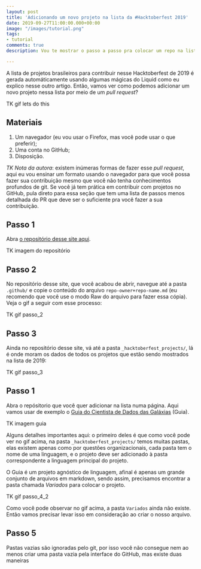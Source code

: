 ```yaml
---
layout: post
title: 'Adicionando um novo projeto na lista da #Hacktoberfest 2019'
date: 2019-09-27T11:00:00.000+00:00
image: "/images/tutorial.png"
tags:
- tutorial
comments: true
description: Vou te mostrar o passo a passo pra colocar um repo na lista de 2019

---
```

A lista de projetos brasileiros para contribuir nesse Hacktoberfest de 2019 é gerada automáticamente usando algumas mágicas do Liquid como eu explico nesse outro artigo. Então, vamos ver como podemos adicionar um novo projeto nessa lista por meio de um _pull request_?

TK gif lets do this

## Materiais

1. Um navegador (eu vou usar o Firefox, mas você pode usar o que preferir);
2. Uma conta no GitHub;
3. Disposição.

_TK Nota da autora_: existem inúmeras formas de fazer esse _pull request_, aqui eu vou ensinar um formato usando o navegador para que você possa fazer sua contribuição mesmo que você não tenha conhecimentos profundos de git. Se você já tem prática em contribuir com projetos no GitHub, pula direto para essa seção que tem uma lista de passos menos detalhada do PR que deve ser o suficiente pra você fazer a sua contribuição.

## Passo 1

Abra [o repositório desse site aqui](https://github.com/jtemporal/jtemporal.github.io).

TK imagem do repositório

## Passo 2

No repositório desse site, que você acabou de abrir, navegue até a pasta `.github/` e copie o conteúdo do arquivo `repo-owner+repo-name.md` (eu recomendo que você use o modo Raw do arquivo para fazer essa cópia). Veja o gif a seguir com esse processo:

TK gif passo_2

## Passo 3

Ainda no repositório desse site, vá até a pasta `_hacktoberfest_projects/`, lá é onde moram os dados de todos os projetos que estão sendo mostrados na lista de 2019:

TK gif passo_3

## Passo 1

Abra o repósitorio que você quer adicionar na lista numa página. Aqui vamos usar de exemplo o [Guia do Cientista de Dados das Galáxias](https://github.com/PizzaDeDados/datascience-pizza) (Guia).

TK imagem guia

Alguns detalhes importantes aqui: o primeiro deles é que como você pode ver no gif acima, na pasta `_hacktoberfest_projects/` temos muitas pastas, elas existem apenas como por questões organizacionais, cada pasta tem o nome de uma linguagem, e o projeto deve ser adicionado à pasta correspondente a linguagem principal do projeto.

O Guia é um projeto agnóstico de linguagem, afinal é apenas um grande conjunto de arquivos em markdown, sendo assim, precisamos encontrar a pasta chamada _Variados_ para colocar o projeto.

TK gif passo_4_2

Como você pode observar no gif acima, a pasta `Variados` ainda não existe. Então vamos precisar levar isso em consideração ao criar o nosso arquivo.

## Passo 5

Pastas vazias são ignoradas pelo git, por isso você não consegue nem ao menos criar uma pasta vazia pela interface do GitHub, mas existe duas maneiras